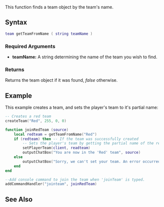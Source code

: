 This function finds a team object by the team's name.

Syntax
------

``` lua
team getTeamFromName ( string teamName )
```

### Required Arguments

-   **teamName:** A string determining the name of the team you wish to find.

### Returns

Returns the team object if it was found, *false* otherwise.

Example
-------

This example creates a team, and sets the player's team to it's partial name:

``` lua
-- Creates a red team
createTeam("Red", 255, 0, 0)

function joinRedTeam (source)
    local redteam = getTeamFromName("Red")
    if (redteam) then -- If the team was successfully created
        -- Sets the player's team by getting the partial name of the red team.
        setPlayerTeam(client, readteam)
        outputChatBox("You are now in the 'Red' team", source)
    else
        outputChatBox("Sorry, we can't set your team. An error occurred!", source)
    end
end

--Add console command to join the team when 'joinTeam' is typed.
addCommandHandler("jointeam", joinRedTeam)
```

See Also
--------
